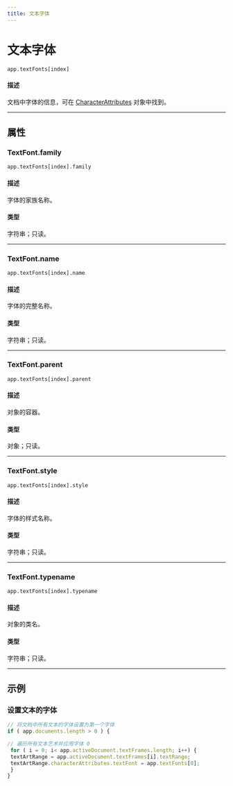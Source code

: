 ```yaml
---
title: 文本字体
---
```

# 文本字体

`app.textFonts[index]`

#### 描述

文档中字体的信息，可在 [CharacterAttributes](.././CharacterAttributes) 对象中找到。

---

## 属性

### TextFont.family

`app.textFonts[index].family`

#### 描述

字体的家族名称。

#### 类型

字符串；只读。

---

### TextFont.name

`app.textFonts[index].name`

#### 描述

字体的完整名称。

#### 类型

字符串；只读。

---

### TextFont.parent

`app.textFonts[index].parent`

#### 描述

对象的容器。

#### 类型

对象；只读。

---

### TextFont.style

`app.textFonts[index].style`

#### 描述

字体的样式名称。

#### 类型

字符串；只读。

---

### TextFont.typename

`app.textFonts[index].typename`

#### 描述

对象的类名。

#### 类型

字符串；只读。

---

## 示例

### 设置文本的字体

```javascript
// 将文档中所有文本的字体设置为第一个字体
if ( app.documents.length > 0 ) {

// 遍历所有文本艺术并应用字体 0
 for ( i = 0; i< app.activeDocument.textFrames.length; i++) {
 textArtRange = app.activeDocument.textFrames[i].textRange;
 textArtRange.characterAttributes.textFont = app.textFonts[0];
 }
}
```
